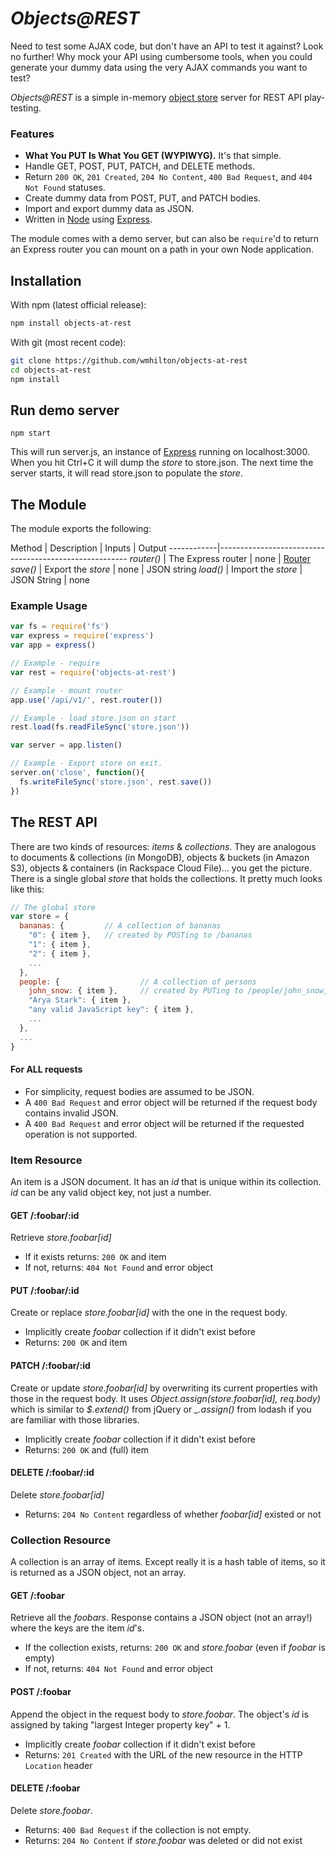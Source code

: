 # *Objects@REST*
Need to test some AJAX code, but don't have an API to test it against?
Look no further!
Why mock your API using cumbersome tools,
when you could generate your dummy data using the very AJAX commands you want to test?

*Objects@REST* is a simple in-memory [object store](https://en.wikipedia.org/wiki/Object_storage) server for REST API play-testing.

### Features
- **What You PUT Is What You GET (WYPIWYG).** It's that simple.
- Handle GET, POST, PUT, PATCH, and DELETE methods.
- Return `200 OK`, `201 Created`, `204 No Content`, `400 Bad Request`, and `404 Not Found` statuses.
- Create dummy data from POST, PUT, and PATCH bodies.
- Import and export dummy data as JSON.
- Written in [Node](https://nodejs.org/en/) using [Express](http://expressjs.com).

The module comes with a demo server, but can also be `require`'d to return an Express router
you can mount on a path in your own Node application.

## Installation

With npm (latest official release):
```bash
npm install objects-at-rest
```

With git (most recent code):
```bash
git clone https://github.com/wmhilton/objects-at-rest
cd objects-at-rest
npm install
```

## Run demo server
```
npm start
```
This will run server.js, an instance of [Express](http://expressjs.com/) running on localhost:3000.
When you hit Ctrl+C it will dump the *store* to store.json.
The next time the server starts, it will read store.json to populate the *store*.

## The Module
The module exports the following:

 Method     | Description                  | Inputs      | Output
------------|-------------------------------------------------------
 *router()* | The Express router           | none        | [Router](http://expressjs.com/en/4x/api.html#router)
 *save()*   | Export the *store*           | none        | JSON string
 *load()*   | Import the *store*           | JSON String | none

### Example Usage
```JavaScript
var fs = require('fs')
var express = require('express')
var app = express()

// Example - require
var rest = require('objects-at-rest')

// Example - mount router
app.use('/api/v1/', rest.router())

// Example - load store.json on start
rest.load(fs.readFileSync('store.json'))

var server = app.listen()

// Example - Export store on exit.
server.on('close', function(){
  fs.writeFileSync('store.json', rest.save())
})
```
## The REST API
There are two kinds of resources: *items* & *collections*.
They are analogous to documents & collections (in MongoDB),
objects & buckets (in Amazon S3), objects & containers (in Rackspace Cloud File)...
you get the picture.
There is a single global *store* that holds the collections.
It pretty much looks like this:

```JavaScript
// The global store
var store = {
  bananas: {         // A collection of bananas
    "0": { item },   // created by POSTing to /bananas
    "1": { item },
    "2": { item },
    ...
  },
  people: {                  // A collection of persons
    john_snow: { item },     // created by PUTing to /people/john_snow, etc
    "Arya Stark": { item },
    "any valid JavaScript key": { item },
    ...
  },
  ...
}
```

#### For ALL requests
- For simplicity, request bodies are assumed to be JSON.
- A `400 Bad Request` and error object will be returned if the request body contains invalid JSON.
- A `400 Bad Request` and error object will be returned if the requested operation is not supported.


### Item Resource
An item is a JSON document. It has an *id* that is unique within its collection.
*id* can be any valid object key, not just a number.

#### GET /:foobar/:id
Retrieve *store.foobar[id]*
- If it exists returns: `200 OK` and item
- If not, returns: `404 Not Found` and error object

#### PUT /:foobar/:id
Create or replace *store.foobar[id]* with the one in the request body.
- Implicitly create *foobar* collection if it didn't exist before
- Returns: `200 OK` and item

#### PATCH /:foobar/:id
Create or update *store.foobar[id]* by overwriting its current properties with those in the request body.
It uses *Object.assign(store.foobar[id], req.body)* which is similar to *$.extend()* from jQuery or *_.assign()* from lodash if you are familiar with those libraries.
- Implicitly create *foobar* collection if it didn't exist before
- Returns: `200 OK` and (full) item

#### DELETE /:foobar/:id
Delete *store.foobar[id]*
- Returns: `204 No Content` regardless of whether *foobar[id]* existed or not


### Collection Resource
A collection is an array of items.
Except really it is a hash table of items, so it is returned as a JSON object,
not an array.

#### GET /:foobar
Retrieve all the *foobars*. Response contains a JSON object (not an array!)
where the keys are the item *id*'s.
- If the collection exists, returns: `200 OK` and *store.foobar* (even if *foobar* is empty)
- If not, returns: `404 Not Found` and error object

#### POST /:foobar
Append the object in the request body to *store.foobar*. The object's *id* is assigned by
taking "largest Integer property key" + 1.
- Implicitly create *foobar* collection if it didn't exist before
- Returns: `201 Created` with the URL of the new resource in the HTTP `Location` header

#### DELETE /:foobar
Delete *store.foobar*.
- Returns: `400 Bad Request` if the collection is not empty.
- Returns: `204 No Content` if *store.foobar* was deleted or did not exist
